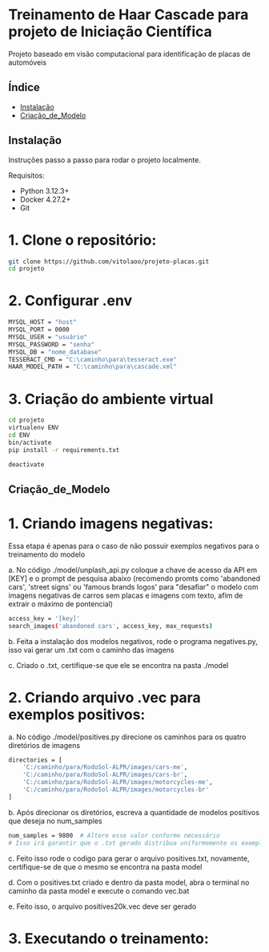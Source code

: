 # Treinamento de Haar Cascade para projeto de Iniciação Científica

Projeto baseado em visão computacional para identificação de placas de automóveis

## Índice

- [Instalação](#instalação)
- [Criação_de_Modelo](#Criação_de_Modelo)

## Instalação

Instruções passo a passo para rodar o projeto localmente.

Requisitos:
- Python 3.12.3+
- Docker 4.27.2+ 
- Git

# 1.  Clone o repositório:
```bash
git clone https://github.com/vitolaoo/projeto-placas.git
cd projeto
```

# 2.  Configurar .env
```bash
MYSQL_HOST = "host"
MYSQL_PORT = 0000
MYSQL_USER = "usuário"
MYSQL_PASSWORD = "senha"
MYSQL_DB = "nome_database"
TESSERACT_CMD = "C:\caminho\para\tesseract.exe"
HAAR_MODEL_PATH = "C:\caminho\para\cascade.xml"
```

# 3.  Criação do ambiente virtual
```bash
cd projeto
virtualenv ENV
cd ENV
bin/activate
pip install -r requirements.txt

deactivate
```

## Criação_de_Modelo

# 1. Criando imagens negativas:
Essa etapa é apenas para o caso de não possuir exemplos negativos para o treinamento do modelo

a.  No código ./model/unplash_api.py coloque a chave de acesso da API em [KEY] e o prompt de pesquisa abaixo (recomendo promts como 'abandoned cars', 'street signs' ou 'famous brands logos' para "desafiar" o modelo com imagens negativas de carros sem placas e imagens com texto, afim de extrair o máximo de pontencial)

```bash
access_key = '[key]'
search_images('abandoned cars', access_key, max_requests)
```
b.  Feita a instalação dos modelos negativos, rode o programa negatives.py, isso vai gerar um .txt com o caminho das imagens

c.  Criado o .txt, certifique-se que ele se encontra na pasta ./model

# 2. Criando arquivo .vec para exemplos positivos:

a.  No código ./model/positives.py direcione os caminhos para os quatro diretórios de imagens

```bash
directories = [
    'C:/caminho/para/RodoSol-ALPR/images/cars-me',
    'C:/caminho/para/RodoSol-ALPR/images/cars-br',
    'C:/caminho/para/RodoSol-ALPR/images/motorcycles-me',
    'C:/caminho/para/RodoSol-ALPR/images/motorcycles-br'
]
```
b.  Após direcionar os diretórios, escreva a quantidade de modelos positivos que deseja no num_samples

```bash
num_samples = 9800  # Altere esse valor conforme necessário
# Isso irá garantir que o .txt gerado distribua uniformemente os exemplos de cada tipo de imagem
```
c.  Feito isso rode o codigo para gerar o arquivo positives.txt, novamente, certifique-se de que o mesmo se encontra na pasta model

d.  Com o positives.txt criado e dentro da pasta model, abra o terminal no caminho da pasta model e execute o comando vec.bat

e.  Feito isso, o arquivo positives20k.vec deve ser gerado

# 3. Executando o treinamento:
